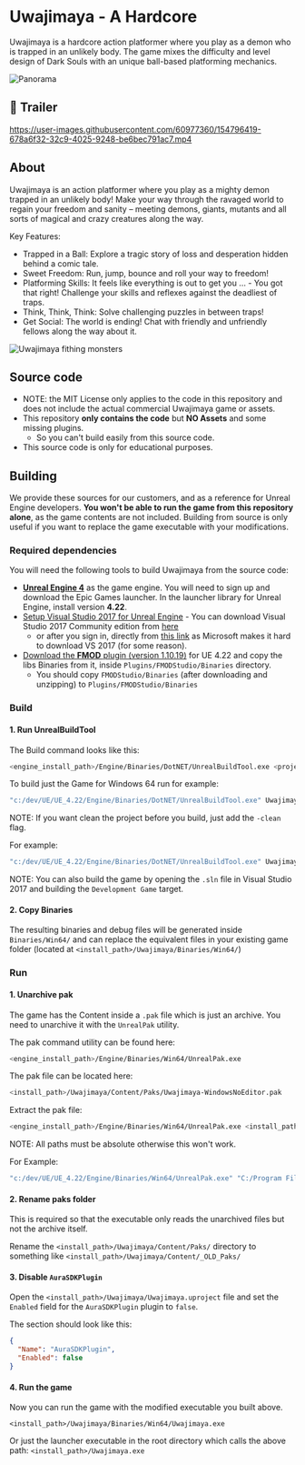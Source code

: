 # Uwajimaya - A Hardcore

Uwajimaya is a hardcore action platformer where you play as a demon who is trapped in an unlikely body. The game mixes the difficulty and level design of Dark Souls with an unique ball-based platforming mechanics.

![Panorama](https://user-images.githubusercontent.com/1269608/110971201-3b033900-8363-11eb-80ef-c98ff6442cf0.jpg)

## 🎥 Trailer

https://user-images.githubusercontent.com/60977360/154796419-678a6f32-32c9-4025-9248-be6bec791ac7.mp4

## About

Uwajimaya is an action platformer where you play as a mighty demon trapped in an unlikely body! Make your way through the ravaged world to regain your freedom and sanity – meeting demons, giants, mutants and all sorts of magical and crazy creatures along the way.

Key Features:

- Trapped in a Ball: Explore a tragic story of loss and desperation hidden behind a comic tale.
- Sweet Freedom: Run, jump, bounce and roll your way to freedom!
- Platforming Skills: It feels like everything is out to get you … - You got that right! Challenge your skills and reflexes against the deadliest of traps.
- Think, Think, Think: Solve challenging puzzles in between traps!
- Get Social: The world is ending! Chat with friendly and unfriendly fellows along the way about it.

![Uwajimaya fithing monsters](https://user-images.githubusercontent.com/1269608/110970459-73564780-8362-11eb-8ce1-aa880362cbd9.jpg)

## Source code

- NOTE: the MIT License only applies to the code in this repository and does not include the actual commercial Uwajimaya game or assets.
- This repository **only contains the code** but **NO Assets** and some missing plugins.
  - So you can't build easily from this source code.
- This source code is only for educational purposes.

## Building

We provide these sources for our customers, and as a reference for Unreal Engine developers. **You won't be able to run the game from this repository alone**, as the game contents are not included. Building from source is only useful if you want to replace the game executable with your modifications.

### Required dependencies

You will need the following tools to build Uwajimaya from the source code:

- **[Unreal Engine 4](https://www.unrealengine.com/)** as the game engine. You will need to sign up and download the Epic Games launcher. In the launcher library for Unreal Engine, install version **4.22**.
- [Setup Visual Studio 2017 for Unreal Engine](https://docs.unrealengine.com/en-US/Programming/Development/VisualStudioSetup/index.html) - You can download Visual Studio 2017 Community edition from [here](https://visualstudio.microsoft.com/vs/older-downloads/)
  - or after you sign in, directly from [this link](https://my.visualstudio.com/Downloads?q=visual%20studio%202017&wt.mc_id=o~msft~vscom~older-downloads) as Microsoft makes it hard to download VS 2017 (for some reason).
- [Download the **FMOD** plugin (version 1.10.19)](https://www.fmod.com/download) for UE 4.22 and copy the libs Binaries from it, inside `Plugins/FMODStudio/Binaries` directory.
  - You should copy `FMODStudio/Binaries` (after downloading and unzipping) to `Plugins/FMODStudio/Binaries`

### Build

#### 1. Run UnrealBuildTool

The Build command looks like this:

```sh
<engine_install_path>/Engine/Binaries/DotNET/UnrealBuildTool.exe <project_name><target_type> <platform> <build_type> -project=<uproject_absolute_file_path> -progress
```

To build just the Game for Windows 64 run for example:

```sh
"c:/dev/UE/UE_4.22/Engine/Binaries/DotNET/UnrealBuildTool.exe" Uwajimaya Win64 Development -project="C:/dev/Uwajimaya/Uwajimaya.uproject" -progress
```

NOTE: If you want clean the project before you build, just add the `-clean` flag.

For example:

```sh
"c:/dev/UE/UE_4.22/Engine/Binaries/DotNET/UnrealBuildTool.exe" Uwajimaya Win64 Development -project="C:/dev/Uwajimaya/Uwajimaya.uproject" -progress -clean
```

NOTE: You can also build the game by opening the `.sln` file in Visual Studio 2017 and building the `Development Game` target.

#### 2. Copy Binaries

The resulting binaries and debug files will be generated inside `Binaries/Win64/` and can replace the equivalent files in your existing game folder (located at `<install_path>/Uwajimaya/Binaries/Win64/`)

### Run

#### 1. Unarchive pak

The game has the Content inside a `.pak` file which is just an archive. You need to unarchive it with the `UnrealPak` utility.

The pak command utility can be found here:

```sh
<engine_install_path>/Engine/Binaries/Win64/UnrealPak.exe
```

The pak file can be located here:

```sh
<install_path>/Uwajimaya/Content/Paks/Uwajimaya-WindowsNoEditor.pak
```

Extract the pak file:

```sh
<engine_install_path>/Engine/Binaries/Win64/UnrealPak.exe <install_path>/Uwajimaya/Content/Paks/Uwajimaya-WindowsNoEditor.pak -Extract <install_path>
```

NOTE: All paths must be absolute otherwise this won't work.

For Example:

```sh
"c:/dev/UE/UE_4.22/Engine/Binaries/Win64/UnrealPak.exe" "C:/Program Files (x86)/Steam/steamapps/common/Uwajimaya/Uwajimaya/Content/Paks/Uwajimaya-WindowsNoEditor.pak" -Extract "C:/Program Files (x86)/Steam/steamapps/common/Uwajimaya/"
```

#### 2. Rename paks folder

This is required so that the executable only reads the unarchived files but not the archive itself.

Rename the `<install_path>/Uwajimaya/Content/Paks/` directory to something like `<install_path>/Uwajimaya/Content/_OLD_Paks/`

#### 3. Disable `AuraSDKPlugin`

Open the `<install_path>/Uwajimaya/Uwajimaya.uproject` file and set the `Enabled` field for the `AuraSDKPlugin` plugin to `false`.

The section should look like this:

```json
{
  "Name": "AuraSDKPlugin",
  "Enabled": false
}
```

#### 4. Run the game

Now you can run the game with the modified executable you built above.

`<install_path>/Uwajimaya/Binaries/Win64/Uwajimaya.exe`

Or just the launcher executable in the root directory which calls the above path:
`<install_path>/Uwajimaya.exe`
